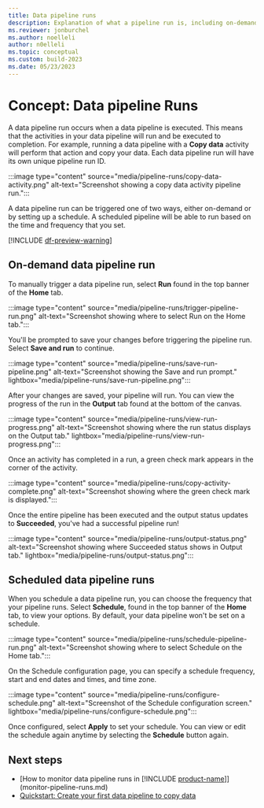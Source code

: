 ```yaml
---
title: Data pipeline runs
description: Explanation of what a pipeline run is, including on-demand and scheduled runs.
ms.reviewer: jonburchel
ms.author: noelleli
author: n0elleli
ms.topic: conceptual
ms.custom: build-2023
ms.date: 05/23/2023
---
```


# Concept: Data pipeline Runs

A data pipeline run occurs when a data pipeline is executed. This means that the activities in your data pipeline will run and be executed to completion. For example, running a data pipeline with a **Copy data** activity will perform that action and copy your data. Each data pipeline run will have its own unique pipeline run ID.

:::image type="content" source="media/pipeline-runs/copy-data-activity.png" alt-text="Screenshot showing a copy data activity pipeline run.":::

A data pipeline run can be triggered one of two ways, either on-demand or by setting up a schedule. A scheduled pipeline will be able to run based on the time and frequency that you set.

[!INCLUDE [df-preview-warning](includes/data-factory-preview-warning.md)]

## On-demand data pipeline run

To manually trigger a data pipeline run, select **Run** found in the top banner of the **Home** tab.

:::image type="content" source="media/pipeline-runs/trigger-pipeline-run.png" alt-text="Screenshot showing where to select Run on the Home tab.":::

You'll be prompted to save your changes before triggering the pipeline run. Select **Save and run** to continue.

:::image type="content" source="media/pipeline-runs/save-run-pipeline.png" alt-text="Screenshot showing the Save and run prompt." lightbox="media/pipeline-runs/save-run-pipeline.png":::

After your changes are saved, your pipeline will run. You can view the progress of the run in the **Output** tab found at the bottom of the canvas.

:::image type="content" source="media/pipeline-runs/view-run-progress.png" alt-text="Screenshot showing where the run status displays on the Output tab." lightbox="media/pipeline-runs/view-run-progress.png":::

Once an activity has completed in a run, a green check mark appears in the corner of the activity.

:::image type="content" source="media/pipeline-runs/copy-activity-complete.png" alt-text="Screenshot showing where the green check mark is displayed.":::

Once the entire pipeline has been executed and the output status updates to **Succeeded**, you've had a successful pipeline run!

:::image type="content" source="media/pipeline-runs/output-status.png" alt-text="Screenshot showing where Succeeded status shows in Output tab." lightbox="media/pipeline-runs/output-status.png":::

## Scheduled data pipeline runs

When you schedule a data pipeline run, you can choose the frequency that your pipeline runs. Select **Schedule**, found in the top banner of the **Home** tab, to view your options. By default, your data pipeline won't be set on a schedule.

:::image type="content" source="media/pipeline-runs/schedule-pipeline-run.png" alt-text="Screenshot showing where to select Schedule on the Home tab.":::

On the Schedule configuration page, you can specify a schedule frequency, start and end dates and times, and time zone.

:::image type="content" source="media/pipeline-runs/configure-schedule.png" alt-text="Screenshot of the Schedule configuration screen." lightbox="media/pipeline-runs/configure-schedule.png":::

Once configured, select **Apply** to set your schedule. You can view or edit the schedule again anytime by selecting the **Schedule** button again.

## Next steps

- [How to monitor data pipeline runs in [!INCLUDE [product-name](../includes/product-name.md)]](monitor-pipeline-runs.md)
- [Quickstart: Create your first data pipeline to copy data](create-first-pipeline-with-sample-data.md)
